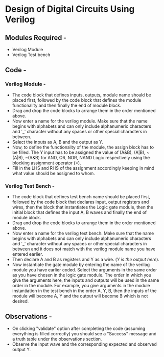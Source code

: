 # Design of Digital Circuits Using Verilog

## Modules Required -

- Verilog Module
- Verilog Test bench

## Code -

### Verilog Module -  

- The code block that defines inputs, outputs, module name should be placed first, followed by the code block that defines the module functionality and then finally the end of module block.
- Drag and drop the code blocks to arrange them in the order mentioned above.
- Now enter a name for the verilog module. Make sure that the name begins with alphabets and can only include alphanumeric characters and '_' character without any spaces or other special characters in between.
- Select the inputs as A, B and the output as Y.
- Now, to define the functionality of the module, the assign block has to be filled. The Y input has to be assigned the value of (A&B), (A|B), ~(A|B), ~(A&B) for AND, OR, NOR, NAND Logic respectively using the blocking assignment operator (=).
- Fill in the LHS and RHS of the assignment accordingly keeping in mind what value should be assigned to whom.

### Verilog Test Bench -

- The code block that defines test bench name should be placed first, followed by the code block that declares input, output registers and wires, then the block that instantiates the Logic gate module, then the initial block that defines the input A, B waves and finally the end of module block.
- Drag and drop the code blocks to arrange them in the order mentioned above.
- Now enter a name for the verilog test bench. Make sure that the name begins with alphabets and can only include alphanumeric characters and '_' character without any spaces or other special characters in between and it does not match with the verilog module name you have entered earlier.
- Then declare A and B as registers and Y as a wire. (*Y is the output here*).
- Now instantiate the gate module by entering the name of the verilog module you have earlier coded. Select the arguments in the same order as you have chosen in the logic gate module. The order in which you give the arguments here, the inputs and outputs will be used in the same order in the module. For example, you give arguments in the module instantiation in the test bench in the order A, Y, B, then the inputs of the module will become A, Y and the output will become B which is not desired.

## Observations -

- On clicking "validate" option after completing the code (assuming everything is filled correctly) you should see a "Success" message and a truth table under the observations section.
- Observe the input wave and the corresponding expected and observed output Y.

